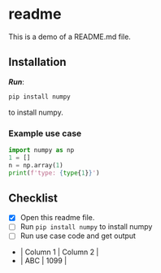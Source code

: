 # readme
This is a demo of a README.md file.

## Installation

***Run***:
```bash
pip install numpy
```
to install numpy.

### Example use case
```python
import numpy as np
1 = []
n = np.array(1)
print(f'type: {type{1}}')
```

## Checklist
- [x] Open this readme file.
- [ ] Run `pip install numpy` to install numpy
- [ ] Run use case code and get output

- | Column 1 | Column 2 |
- | ABC | 1099 |

